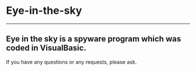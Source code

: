 # Eye-in-the-sky
----------------
Eye in the sky is a spyware program which was coded in VisualBasic.
----------------
If you have any questions or any requests, please ask.
